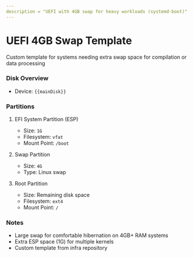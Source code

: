 ```yaml
---
description = "UEFI with 4GB swap for heavy workloads (systemd-boot)"
---
```

# UEFI 4GB Swap Template

Custom template for systems needing extra swap space for compilation or data processing

### Disk Overview

- Device: `{{mainDisk}}`

### Partitions

1. EFI System Partition (ESP)
   - Size: `1G`
   - Filesystem: `vfat`
   - Mount Point: `/boot`

2. Swap Partition
   - Size: `4G`
   - Type: Linux swap

3. Root Partition
   - Size: Remaining disk space
   - Filesystem: `ext4`
   - Mount Point: `/`

### Notes

- Large swap for comfortable hibernation on 4GB+ RAM systems
- Extra ESP space (1G) for multiple kernels
- Custom template from infra repository
